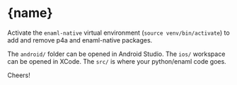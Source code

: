 
# {name}

Activate the `enaml-native` virtual environment (`source venv/bin/activate`) 
to add and remove p4a and enaml-native packages.

The `android/` folder can be opened in Android Studio.
The `ios/` workspace can be opened in XCode.
The `src/` is where your python/enaml code goes.

Cheers!
